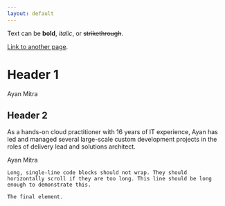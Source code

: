 ```yaml
---
layout: default
---
```


Text can be **bold**, _italic_, or ~~strikethrough~~.

[Link to another page](https://www.linkedin.com/in/ayanmitra2021/).

# Header 1

Ayan Mitra

## Header 2

As a hands-on cloud practitioner with 16 years of IT experience, Ayan has led and managed several large-scale custom development projects in the roles of delivery lead and solutions architect.

<dl>
<dt>Ayan Mitra</dt>
</dl>

```
Long, single-line code blocks should not wrap. They should horizontally scroll if they are too long. This line should be long enough to demonstrate this.
```

```
The final element.
```
